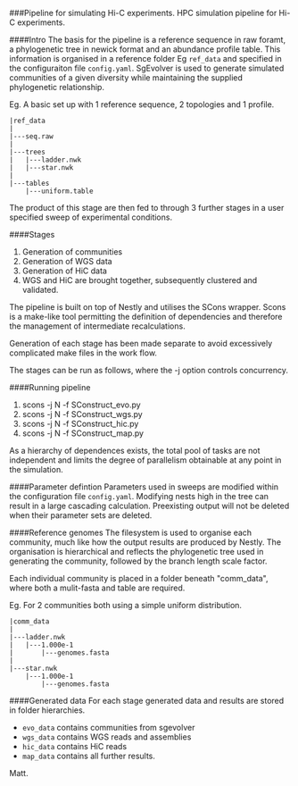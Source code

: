 ###Pipeline for simulating Hi-C experiments.
HPC simulation pipeline for Hi-C experiments.

####Intro
The basis for the pipeline is a reference sequence in raw foramt, a phylogenetic tree in newick format and an abundance profile table. This information is organised in a reference folder Eg `ref_data` and specified in the configuraiton file `config.yaml`. SgEvolver is used to generate simulated communities of a given diversity while maintaining the supplied phylogenetic relationship.

Eg. A basic set up with 1 reference sequence, 2 topologies and 1 profile.
```
|ref_data
|
|---seq.raw
|
|---trees
|   |---ladder.nwk
|   |---star.nwk
|
|---tables
    |---uniform.table
```

The product of this stage are then fed to through 3 further stages in a user specified sweep of experimental conditions.

####Stages
1. Generation of communities
2. Generation of WGS data  
3. Generation of HiC data  
4. WGS and HiC are brought together, subsequently clustered and validated.  

The pipeline is built on top of Nestly and utilises the SCons wrapper. Scons is a make-like tool permitting the definition of dependencies and therefore the management of intermediate recalculations.

Generation of each stage has been made separate to avoid excessively complicated make files in the work flow.

The stages can be run as follows, where the -j option controls concurrency.

####Running pipeline
1. scons -j N -f SConstruct_evo.py  
2. scons -j N -f SConstruct_wgs.py  
3. scons -j N -f SConstruct_hic.py  
4. scons -j N -f SConstruct_map.py  

As a hierarchy of dependences exists, the total pool of tasks are not independent and limits the degree of parallelism obtainable at any point in the simulation.

####Parameter defintion
Parameters used in sweeps are modified within the configuration file `config.yaml`. Modifying nests high in the tree can result in a large cascading calculation. Preexisting output will not be deleted when their parameter sets are deleted.

####Reference genomes
The filesystem is used to organise each community, much like how the output results are produced by Nestly. The organisation is hierarchical and reflects the phylogenetic tree used in generating the community, followed by the branch length scale factor.

Each individual community is placed in a folder beneath "comm_data", where both a mulit-fasta and table are required. 

Eg. For 2 communities both using a simple uniform distribution.

```
|comm_data
|
|---ladder.nwk
|   |---1.000e-1
|       |---genomes.fasta
|
|---star.nwk
    |---1.000e-1
        |---genomes.fasta
```

####Generated data
For each stage generated data and results are stored in folder hierarchies.

- `evo_data` contains communities from sgevolver
- `wgs_data` contains WGS reads and assemblies  
- `hic_data` contains HiC reads  
- `map_data` contains all further results.  

Matt.
